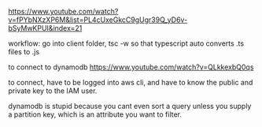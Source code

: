 https://www.youtube.com/watch?v=fPYbNXzXP6M&list=PL4cUxeGkcC9gUgr39Q_yD6v-bSyMwKPUI&index=21

workflow: go into client folder, tsc -w so that typescript auto converts .ts files to .js


to connect to dynamodb https://www.youtube.com/watch?v=QLkkexbQ0qs

to connect, have to be logged into aws cli, and have to know the public and private key to the IAM user. 

dynamodb is stupid because you cant even sort a query unless you supply a partition key, which is an attribute you want to filter.